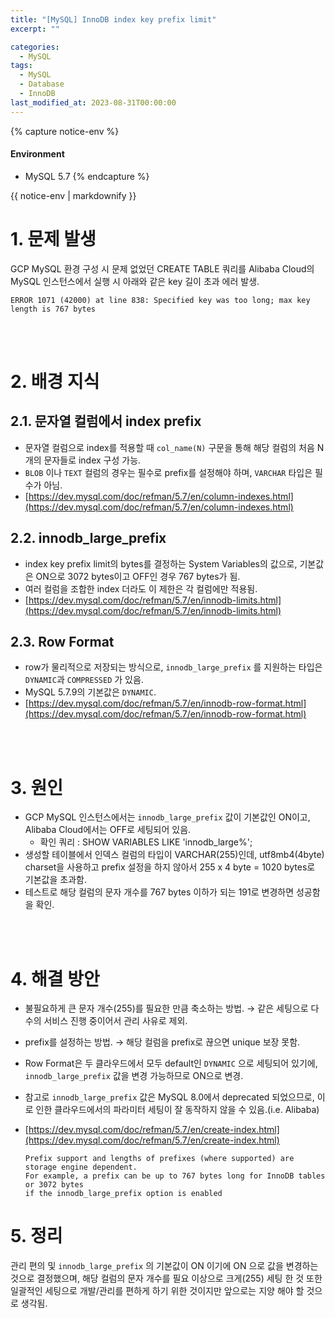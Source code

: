 ```yaml
---
title: "[MySQL] InnoDB index key prefix limit"
excerpt: ""

categories:
  - MySQL
tags:
  - MySQL
  - Database
  - InnoDB
last_modified_at: 2023-08-31T00:00:00
---
```


{% capture notice-env %}
#### Environment
 - MySQL 5.7
{% endcapture %}
<div class="notice--primary">{{ notice-env | markdownify }}</div>


# 1. 문제 발생

GCP MySQL 환경 구성 시 문제 없었던 CREATE TABLE 쿼리를 Alibaba Cloud의 MySQL 인스턴스에서  실행 시 아래와 같은 key 길이 초과 에러 발생.

```
ERROR 1071 (42000) at line 838: Specified key was too long; max key length is 767 bytes
```

<br>

<br>

# 2. 배경 지식

## 2.1. 문자열 컬럼에서 index prefix

- 문자열 컬럼으로 index를 적용할 때 `col_name(N)` 구문을 통해 해당 컬럼의 처음 N개의 문자들로 index 구성 가능.
- `BLOB` 이나 `TEXT` 컬럼의 경우는 필수로 prefix를 설정해야 하며, `VARCHAR` 타입은 필수가 아님.
- [https://dev.mysql.com/doc/refman/5.7/en/column-indexes.html](https://dev.mysql.com/doc/refman/5.7/en/column-indexes.html)

## 2.2. innodb_large_prefix

- index key prefix limit의 bytes를 결정하는 System Variables의 값으로, 기본값은 ON으로 3072 bytes이고 OFF인 경우 767 bytes가 됨.
- 여러 컬럼을 조합한 index 더라도 이 제한은 각 컬럼에만 적용됨.
- [https://dev.mysql.com/doc/refman/5.7/en/innodb-limits.html](https://dev.mysql.com/doc/refman/5.7/en/innodb-limits.html)

## 2.3. Row Format

- row가 물리적으로 저장되는 방식으로, `innodb_large_prefix` 를 지원하는 타입은 `DYNAMIC`과 `COMPRESSED` 가 있음.
- MySQL 5.7.9의 기본값은 `DYNAMIC`.
- [https://dev.mysql.com/doc/refman/5.7/en/innodb-row-format.html](https://dev.mysql.com/doc/refman/5.7/en/innodb-row-format.html)

<br>

<br>

# 3. 원인

- GCP MySQL 인스턴스에서는 `innodb_large_prefix` 값이 기본값인 ON이고, Alibaba Cloud에서는 OFF로 세팅되어 있음.
    - 확인 쿼리 : SHOW VARIABLES LIKE 'innodb_large%';
- 생성할 테이블에서 인덱스 컬럼의 타입이 VARCHAR(255)인데, utf8mb4(4byte) charset을 사용하고 prefix 설정을 하지 않아서 255 x 4 byte = 1020 bytes로 기본값을 초과함.
- 테스트로 해당 컬럼의 문자 개수를 767 bytes 이하가 되는 191로 변경하면 성공함을 확인.

<br>

<br>

# 4. 해결  방안

- 불필요하게 큰 문자 개수(255)를 필요한 만큼 축소하는 방법. → 같은 세팅으로 다수의 서비스 진행 중이어서 관리 사유로 제외.
- prefix를 설정하는 방법. → 해당 컬럼을 prefix로 끊으면 unique 보장 못함.
- Row Format은 두 클라우드에서 모두 default인 `DYNAMIC` 으로 세팅되어 있기에, `innodb_large_prefix` 값을 변경 가능하므로 ON으로 변경.
- 참고로 `innodb_large_prefix`  값은 MySQL 8.0에서 deprecated 되었으므로, 이로 인한 클라우드에서의 파라미터 세팅이 잘 동작하지 않을 수 있음.(i.e. Alibaba)
- [https://dev.mysql.com/doc/refman/5.7/en/create-index.html](https://dev.mysql.com/doc/refman/5.7/en/create-index.html)
    
    ```
    Prefix support and lengths of prefixes (where supported) are storage engine dependent. 
    For example, a prefix can be up to 767 bytes long for InnoDB tables or 3072 bytes 
    if the innodb_large_prefix option is enabled
    ```
    

# 5. 정리

관리 편의 및 `innodb_large_prefix` 의 기본값이 ON 이기에 ON 으로 값을 변경하는 것으로 결정했으며, 해당 컬럼의 문자 개수를 필요 이상으로 크게(255) 세팅 한 것 또한 일괄적인 세팅으로 개발/관리를 편하게 하기 위한 것이지만 앞으로는 지양 해야 할 것으로 생각됨.